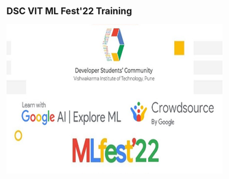 ## DSC VIT ML Fest'22 Training

<p align= "center"><img src="https://github.com/ROHAN0011/ML-Fest-22/blob/3082e10b0589accadeb92b4f0c51039df3c2d8c9/MLFest'22.jpeg" width="800" height= "350"></p>
